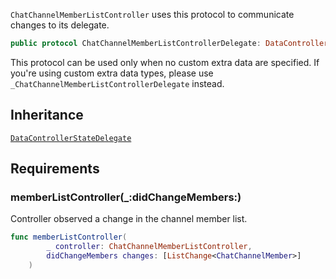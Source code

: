 
`ChatChannelMemberListController` uses this protocol to communicate changes to its delegate.

``` swift
public protocol ChatChannelMemberListControllerDelegate: DataControllerStateDelegate 
```

This protocol can be used only when no custom extra data are specified. If you're using custom extra data types,
please use `_ChatChannelMemberListControllerDelegate` instead.

## Inheritance

[`DataControllerStateDelegate`](/DataControllerStateDelegate)

## Requirements

### memberListController(\_:​didChangeMembers:​)

Controller observed a change in the channel member list.

``` swift
func memberListController(
        _ controller: ChatChannelMemberListController,
        didChangeMembers changes: [ListChange<ChatChannelMember>]
    )
```
